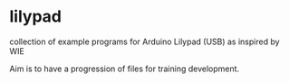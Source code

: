 # lilypad
collection of example programs for Arduino Lilypad (USB) as inspired by WIE

Aim is to have a progression of files for training development.
